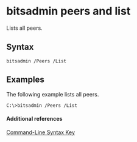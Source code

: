 # bitsadmin peers and list



Lists all peers.

## Syntax

```
bitsadmin /Peers /List 
```

## <a name="BKMK_examples"></a>Examples

The following example lists all peers.
```
C:\>bitsadmin /Peers /List
```

#### Additional references

[Command-Line Syntax Key](command-line-syntax-key.md)